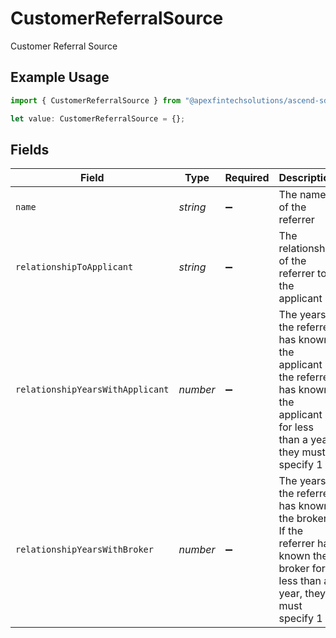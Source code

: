 # CustomerReferralSource

Customer Referral Source

## Example Usage

```typescript
import { CustomerReferralSource } from "@apexfintechsolutions/ascend-sdk/models/components";

let value: CustomerReferralSource = {};
```

## Fields

| Field                                                                                                                            | Type                                                                                                                             | Required                                                                                                                         | Description                                                                                                                      | Example                                                                                                                          |
| -------------------------------------------------------------------------------------------------------------------------------- | -------------------------------------------------------------------------------------------------------------------------------- | -------------------------------------------------------------------------------------------------------------------------------- | -------------------------------------------------------------------------------------------------------------------------------- | -------------------------------------------------------------------------------------------------------------------------------- |
| `name`                                                                                                                           | *string*                                                                                                                         | :heavy_minus_sign:                                                                                                               | The name of the referrer                                                                                                         | John Doe                                                                                                                         |
| `relationshipToApplicant`                                                                                                        | *string*                                                                                                                         | :heavy_minus_sign:                                                                                                               | The relationship of the referrer to the applicant                                                                                | Friend                                                                                                                           |
| `relationshipYearsWithApplicant`                                                                                                 | *number*                                                                                                                         | :heavy_minus_sign:                                                                                                               | The years the referrer has known the applicant If the referrer has known the applicant for less than a year, they must specify 1 | 5                                                                                                                                |
| `relationshipYearsWithBroker`                                                                                                    | *number*                                                                                                                         | :heavy_minus_sign:                                                                                                               | The years the referrer has known the broker If the referrer has known the broker for less than a year, they must specify 1       | 2                                                                                                                                |